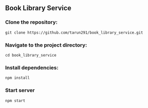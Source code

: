 ## Book Library Service
### Clone the repository:
    git clone https://github.com/tarun291/book_library_service.git
### Navigate to the project directory:
    cd book_library_service 
### Install dependencies:
    npm install
### Start server
    npm start